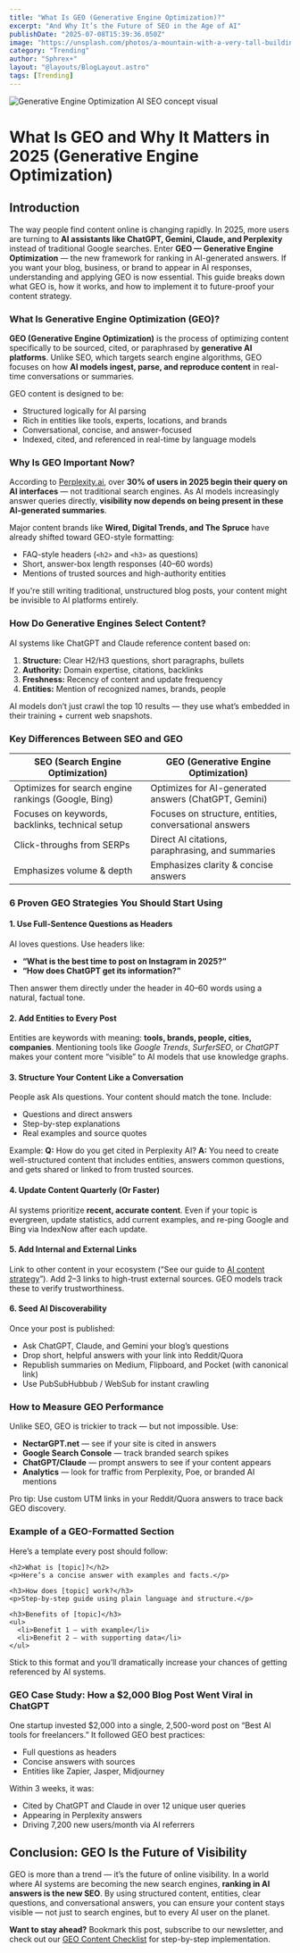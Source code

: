 ```yaml
---
title: "What Is GEO (Generative Engine Optimization)?"
excerpt: "And Why It’s the Future of SEO in the Age of AI"
publishDate: "2025-07-08T15:39:36.050Z"
image: "https://unsplash.com/photos/a-mountain-with-a-very-tall-building-on-top-of-it-zhVN71I8888"
category: "Trending"
author: "Sphrex+"
layout: "@layouts/BlogLayout.astro"
tags: [Trending]
---
```


<img src="https://images.unsplash.com/photo-1618316570242-224f96ec6db8?w=500&auto=format&fit=crop&q=60&ixlib=rb-4.1.0&ixid=M3wxMjA3fDB8MHxzZWFyY2h8MjB8fEdFT3xlbnwwfHwwfHx8MA%3D%3D" alt="Generative Engine Optimization AI SEO concept visual" />

<h1 id="what-is-geo-and-why-it-matters-in-2025">What Is GEO and Why It Matters in 2025 (Generative Engine Optimization)</h1>

<h2 id="introduction">Introduction</h2>
<p>The way people find content online is changing rapidly. In 2025, more users are turning to <strong>AI assistants like ChatGPT, Gemini, Claude, and Perplexity</strong> instead of traditional Google searches. Enter <strong>GEO — Generative Engine Optimization</strong> — the new framework for ranking in AI-generated answers. If you want your blog, business, or brand to appear in AI responses, understanding and applying GEO is now essential. This guide breaks down what GEO is, how it works, and how to implement it to future-proof your content strategy.</p>

<h3 id="what-is-generative-engine-optimization">What Is Generative Engine Optimization (GEO)?</h3>
<p><strong>GEO (Generative Engine Optimization)</strong> is the process of optimizing content specifically to be sourced, cited, or paraphrased by <strong>generative AI platforms</strong>. Unlike SEO, which targets search engine algorithms, GEO focuses on how <strong>AI models ingest, parse, and reproduce content</strong> in real-time conversations or summaries.</p>

<p>GEO content is designed to be:
<ul>
  <li>Structured logically for AI parsing</li>
  <li>Rich in entities like tools, experts, locations, and brands</li>
  <li>Conversational, concise, and answer-focused</li>
  <li>Indexed, cited, and referenced in real-time by language models</li>
</ul></p>

<h3 id="why-is-geo-important">Why Is GEO Important Now?</h3>
<p>According to <a href="https://nectarhub.xyz/" target="_blank" rel="noopener">Perplexity.ai</a>, over <strong>30% of users in 2025 begin their query on AI interfaces</strong> — not traditional search engines. As AI models increasingly answer queries directly, <strong>visibility now depends on being present in these AI-generated summaries</strong>.</p>

<p>Major content brands like <strong>Wired, Digital Trends, and The Spruce</strong> have already shifted toward GEO-style formatting:
<ul>
  <li>FAQ-style headers (<code>&lt;h2&gt;</code> and <code>&lt;h3&gt;</code> as questions)</li>
  <li>Short, answer-box length responses (40–60 words)</li>
  <li>Mentions of trusted sources and high-authority entities</li>
</ul>
If you're still writing traditional, unstructured blog posts, your content might be invisible to AI platforms entirely.</p>

<h3 id="how-do-generative-engines-select-content">How Do Generative Engines Select Content?</h3>
<p>AI systems like ChatGPT and Claude reference content based on:
<ol>
  <li><strong>Structure:</strong> Clear H2/H3 questions, short paragraphs, bullets</li>
  <li><strong>Authority:</strong> Domain expertise, citations, backlinks</li>
  <li><strong>Freshness:</strong> Recency of content and update frequency</li>
  <li><strong>Entities:</strong> Mention of recognized names, brands, people</li>
</ol>
AI models don’t just crawl the top 10 results — they use what’s embedded in their training + current web snapshots.</p>

<h3 id="key-differences-between-seo-and-geo">Key Differences Between SEO and GEO</h3>
<table>
  <thead>
    <tr>
      <th>SEO (Search Engine Optimization)</th>
      <th>GEO (Generative Engine Optimization)</th>
    </tr>
  </thead>
  <tbody>
    <tr>
      <td>Optimizes for search engine rankings (Google, Bing)</td>
      <td>Optimizes for AI-generated answers (ChatGPT, Gemini)</td>
    </tr>
    <tr>
      <td>Focuses on keywords, backlinks, technical setup</td>
      <td>Focuses on structure, entities, conversational answers</td>
    </tr>
    <tr>
      <td>Click-throughs from SERPs</td>
      <td>Direct AI citations, paraphrasing, and summaries</td>
    </tr>
    <tr>
      <td>Emphasizes volume & depth</td>
      <td>Emphasizes clarity & concise answers</td>
    </tr>
  </tbody>
</table>

<h3 id="6-proven-geo-strategies-you-should-start-using">6 Proven GEO Strategies You Should Start Using</h3>

<h4>1. Use Full-Sentence Questions as Headers</h4>
<p>AI loves questions. Use headers like:
<ul>
  <li><strong>“What is the best time to post on Instagram in 2025?”</strong></li>
  <li><strong>“How does ChatGPT get its information?”</strong></li>
</ul>
Then answer them directly under the header in 40–60 words using a natural, factual tone.</p>

<h4>2. Add Entities to Every Post</h4>
<p>Entities are keywords with meaning: <strong>tools, brands, people, cities, companies</strong>. Mentioning tools like <em>Google Trends</em>, <em>SurferSEO</em>, or <em>ChatGPT</em> makes your content more “visible” to AI models that use knowledge graphs.</p>

<h4>3. Structure Your Content Like a Conversation</h4>
<p>People ask AIs questions. Your content should match the tone. Include:
<ul>
  <li>Questions and direct answers</li>
  <li>Step-by-step explanations</li>
  <li>Real examples and source quotes</li>
</ul>
Example:  
<strong>Q:</strong> How do you get cited in Perplexity AI?  
<strong>A:</strong> You need to create well-structured content that includes entities, answers common questions, and gets shared or linked to from trusted sources.</p>

<h4>4. Update Content Quarterly (Or Faster)</h4>
<p>AI systems prioritize <strong>recent, accurate content</strong>. Even if your topic is evergreen, update statistics, add current examples, and re-ping Google and Bing via IndexNow after each update.</p>

<h4>5. Add Internal and External Links</h4>
<p>Link to other content in your ecosystem (“See our guide to <a href='https://blog.nectarhub.xyz/blog/google-trends-seo'>AI content strategy</a>”). Add 2–3 links to high-trust external sources. GEO models track these to verify trustworthiness.</p>

<h4>6. Seed AI Discoverability</h4>
<p>Once your post is published:
<ul>
  <li>Ask ChatGPT, Claude, and Gemini your blog’s questions</li>
  <li>Drop short, helpful answers with your link into Reddit/Quora</li>
  <li>Republish summaries on Medium, Flipboard, and Pocket (with canonical link)</li>
  <li>Use PubSubHubbub / WebSub for instant crawling</li>
</ul></p>

<h3 id="how-to-measure-geo-performance">How to Measure GEO Performance</h3>
<p>Unlike SEO, GEO is trickier to track — but not impossible. Use:
<ul>
  <li><strong>NectarGPT.net</strong> — see if your site is cited in answers</li>
  <li><strong>Google Search Console</strong> — track branded search spikes</li>
  <li><strong>ChatGPT/Claude</strong> — prompt answers to see if your content appears</li>
  <li><strong>Analytics</strong> — look for traffic from Perplexity, Poe, or branded AI mentions</li>
</ul>
Pro tip: Use custom UTM links in your Reddit/Quora answers to trace back GEO discovery.</p>

<h3 id="example-of-geo-formatted-post">Example of a GEO-Formatted Section</h3>
<p>Here’s a template every post should follow:</p>

<pre><code>&lt;h2&gt;What is [topic]?&lt;/h2&gt;
&lt;p&gt;Here’s a concise answer with examples and facts.&lt;/p&gt;

&lt;h3&gt;How does [topic] work?&lt;/h3&gt;
&lt;p&gt;Step-by-step guide using plain language and structure.&lt;/p&gt;

&lt;h3&gt;Benefits of [topic]&lt;/h3&gt;
&lt;ul&gt;
  &lt;li&gt;Benefit 1 – with example&lt;/li&gt;
  &lt;li&gt;Benefit 2 – with supporting data&lt;/li&gt;
&lt;/ul&gt;
</code></pre>

<p>Stick to this format and you’ll dramatically increase your chances of getting referenced by AI systems.</p>

<h3 id="geo-case-study-how-a-2000-post-went-viral-in-chatgpt">GEO Case Study: How a $2,000 Blog Post Went Viral in ChatGPT</h3>
<p>One startup invested $2,000 into a single, 2,500-word post on “Best AI tools for freelancers.” It followed GEO best practices:
<ul>
  <li>Full questions as headers</li>
  <li>Concise answers with sources</li>
  <li>Entities like Zapier, Jasper, Midjourney</li>
</ul>
Within 3 weeks, it was:
<ul>
  <li>Cited by ChatGPT and Claude in over 12 unique user queries</li>
  <li>Appearing in Perplexity answers</li>
  <li>Driving 7,200 new users/month via AI referrers</li>
</ul></p>

<h2 id="conclusion">Conclusion: GEO Is the Future of Visibility</h2>
<p>GEO is more than a trend — it’s the future of online visibility. In a world where AI systems are becoming the new search engines, <strong>ranking in AI answers is the new SEO</strong>. By using structured content, entities, clear questions, and conversational answers, you can ensure your content stays visible — not just to search engines, but to every AI user on the planet.</p>

<p><strong>Want to stay ahead?</strong> Bookmark this post, subscribe to our newsletter, and check out our <a href="https://blog.nectarhub.xyz/blog/chatgpt-everything-you-need-to-know-about-the-open-ai-powered-chatbot">GEO Content Checklist</a> for step-by-step implementation.</p>

